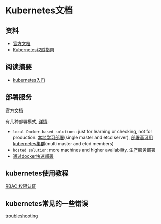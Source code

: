 # Kubernetes文档

## 资料

- [官方文档](https://kubernetes.io/docs/home/)
- [Kubernetes权威指南](Kubernetes权威指南.pdf)

## 阅读摘要

- [kubernetes入门](kubernetes/readingNote/chapter1.md)

## 部署服务
[官方文档](https://kubernetes.io/docs/setup/)

有几种部署模式, [详情](https://kubernetes.io/docs/setup/pick-right-solution/#local-machine-solutions): 
- `local Docker-based solutions`: just for learning or checking, not for production. 
[本地学习部署](kubernetes/single%20deploy.md)(single master and etcd server), 
[部署高可用kubernetes集群](kubernetes/Highly%20available%20cluster.md)(multi master and etcd members)
- `hosted solution`: more machines and higher availability. [生产服务部署](kubernetes/production%20deploy.md)
- [通过docker快速部署](docker_practice.pdf)

## kubernetes使用教程
[RBAC 权限认证](https://kubernetes.io/docs/reference/access-authn-authz/rbac/)



## kubernetes常见的一些错误
[troubleshooting](https://kubernetes.io/docs/setup/independent/troubleshooting-kubeadm/)
